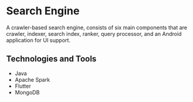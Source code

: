 # Search Engine
A crawler-based search engine, consists of six main components that are crawler, indexer, search index, ranker, query processor, and an Android application for UI support.

## Technologies and Tools
- Java
- Apache Spark
- Flutter
- MongoDB
